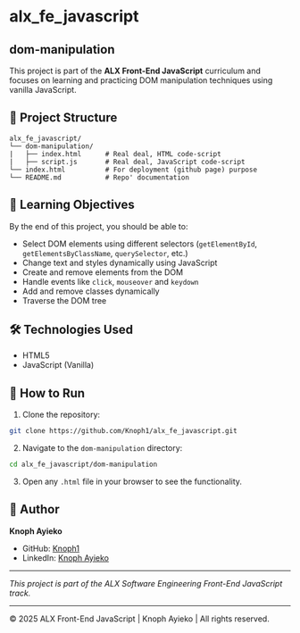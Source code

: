 # alx_fe_javascript

## dom-manipulation

This project is part of the **ALX Front-End JavaScript** curriculum and focuses on learning and practicing DOM manipulation techniques using vanilla JavaScript.

## 📁 Project Structure

```
alx_fe_javascript/
└── dom-manipulation/
|   ├── index.html      # Real deal, HTML code-script
|   ├── script.js       # Real deal, JavaScript code-script
└── index.html          # For deployment (github page) purpose
└── README.md           # Repo' documentation
```

## 📜 Learning Objectives

By the end of this project, you should be able to:

- Select DOM elements using different selectors (`getElementById`, `getElementsByClassName`, `querySelector`, etc.)
- Change text and styles dynamically using JavaScript
- Create and remove elements from the DOM
- Handle events like `click`, `mouseover` and `keydown`
- Add and remove classes dynamically
- Traverse the DOM tree

## 🛠️ Technologies Used

- HTML5
- JavaScript (Vanilla)

## 🚀 How to Run

1. Clone the repository:
```bash
git clone https://github.com/Knoph1/alx_fe_javascript.git
```

2. Navigate to the `dom-manipulation` directory:
```bash
cd alx_fe_javascript/dom-manipulation
```

3. Open any `.html` file in your browser to see the functionality.

## 📌 Author

**Knoph Ayieko**
- GitHub: [Knoph1](https://github.com/Knoph1/alx_fe_javascript.git)
- LinkedIn: [Knoph Ayieko](https://www.linkedin.com/in/knoph-ayieko)

---

_This project is part of the ALX Software Engineering Front-End JavaScript track._


---

<p>&copy; 2025 ALX Front-End JavaScript | Knoph Ayieko | All rights reserved.</p>



